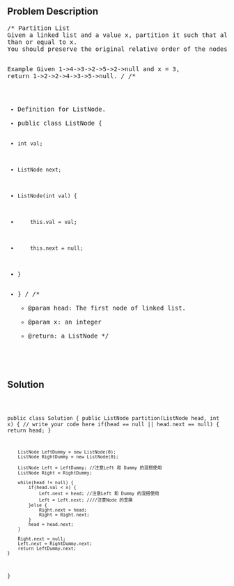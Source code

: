 <!--
<style>
  body { font-family: Arial, sans-serif; }
  .container { max-width: 744px; margin: 0 auto; padding: 10px; }
  .comment-block { background-color: #f9f9f9; padding: 10px; border-left: 5px solid #ccc; max-width: 100%; margin: 20px auto; overflow-wrap: break-word; white-space: pre-wrap; }
  .code-block { background-color: #f4f4f4; padding: 10px; border: 1px solid #ddd; max-width: 100%; margin: 20px auto; overflow-wrap: break-word; white-space: pre-wrap; }
</style>
-->

<div class='container'>
<h2>Problem Description</h2>
<div class='comment-block'>
<pre>
/* Partition List
Given a linked list and a value x, partition it such that all nodes less than x come before nodes greater 
than or equal to x.
You should preserve the original relative order of the nodes in each of the two partitions.

Example
Given 1->4->3->2->5->2->null and x = 3,
return 1->2->2->4->3->5->null.
*/
/**
 * Definition for ListNode.
 * public class ListNode {
 *     int val;
 *     ListNode next;
 *     ListNode(int val) {
 *         this.val = val;
 *         this.next = null;
 *     }
 * }
 */ 
    /**
     * @param head: The first node of linked list.
     * @param x: an integer
     * @return: a ListNode 
     */
</pre>
</div>

<h2>Solution</h2>
<div class='code-block'>
<pre><code class='language-java'>

public class Solution {
    public ListNode partition(ListNode head, int x) {
        // write your code here
        if(head == null || head.next == null) {
            return head;
        }
        
        ListNode LeftDummy = new ListNode(0);
        ListNode RightDummy = new ListNode(0);
        
        ListNode Left = LeftDummy; //注意Left 和 Dummy 的混搭使用
        ListNode Right = RightDummy;
        
        while(head != null) {
            if(head.val < x) {
                Left.next = head; //注意Left 和 Dummy 的混搭使用
                Left = Left.next; ////注意Node 的变换
            }else {
                Right.next = head;
                Right = Right.next;
            }
            head = head.next;
        }
        
        Right.next = null;
        Left.next = RightDummy.next;
        return LeftDummy.next;
    }
}
</code></pre>
</div>
</div>
